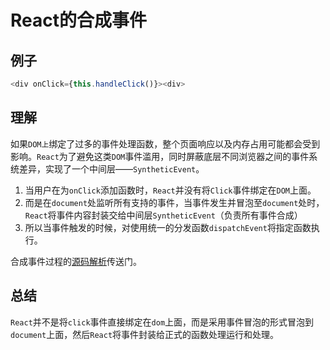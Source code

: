 # React的合成事件

## 例子
```js
<div onClick={this.handleClick()}><div>
```

## 理解
如果`DOM上`绑定了过多的事件处理函数，整个页面响应以及内存占用可能都会受到影响。`React`为了避免这类`DOM`事件滥用，同时屏蔽底层不同浏览器之间的事件系统差异，实现了一个中间层——`SyntheticEvent`。

1. 当用户在为`onClick`添加函数时，`React`并没有将`Click`事件绑定在`DOM`上面。
2. 而是在`document`处监听所有支持的事件，当事件发生并冒泡至`document`处时，`React`将事件内容封装交给中间层`SyntheticEvent`（负责所有事件合成）
3. 所以当事件触发的时候，对使用统一的分发函数`dispatchEvent`将指定函数执行。

合成事件过程的[源码解析](http://zhenhua-lee.github.io/react/react-event.html)传送门。

## 总结
`React`并不是将`click`事件直接绑定在`dom`上面，而是采用事件冒泡的形式冒泡到`document`上面，然后`React`将事件封装给正式的函数处理运行和处理。
